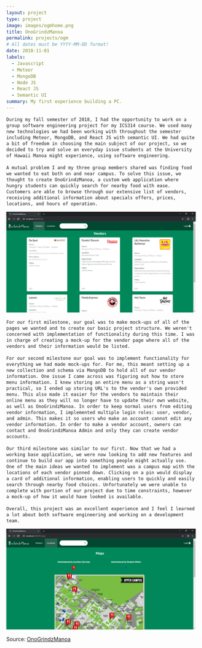 ```yaml
---
layout: project
type: project
image: images/ogmhome.png
title: OnoGrindzManoa
permalink: projects/ogm
# All dates must be YYYY-MM-DD format!
date: 2018-11-01
labels:
  - Javascript
  - Meteor
  - MongoDB
  - Node JS
  - React JS
  - Semantic UI
summary: My first experience building a PC.
---
```

    During my fall semester of 2018, I had the opportunity to work on a group software engineering project for my ICS314 course. We used many new technologies we had been working with throughout the semester including Meteor, MongoDB, and React JS with semantic UI. We had quite a bit of freedom in choosing the main subject of our project, so we decided to try and solve an everyday issue students at the University of Hawaii Manoa might experience, using software engineering.

    A mutual problem I and my three group members shared was finding food we wanted to eat both on and near campus. To solve this issue, we thought to create OnoGrindzManoa, a custom web application where hungry students can quickly search for nearby food with ease. Customers are able to browse through our extensive list of vendors, receiving additional information about specials offers, prices, locations, and hours of operation.
    
<div class="ui small rounded images">
  <img class="ui medium right floated rounded image" src="../images/ogmvendor.png">
</div>

    For our first milestone, our goal was to make mock-ups of all of the pages we wanted and to create our basic project structure. We weren't concerned with implementation of functionality during this time. I was in charge of creating a mock-up for the vendor page where all of the vendors and their information would be listed.
  
    For our second milestone our goal was to implement functionality for everything we had made mock-ups for. For me, this meant setting up a new collection and schema via MongoDB to hold all of our vendor information. One issue I came across was figuring out how to store menu information. I knew storing an entire menu as a string wasn't practical, so I ended up storing URL's to the vendor's own provided menu. This also made it easier for the vendors to maintain their online menu as they will no longer have to update their own website, as well as OnoGrindzManoa. In order to keep normal users from editing vendor information, I implemented multiple login roles: user, vendor, and admin. This makes it so users who make an account cannot edit any vendor information. In order to make a vendor account, owners can contact and OnoGrindzManoa Admin and only they can create vendor accounts.

    Our third milestone was similar to our first. Now that we had a working base application, we were now looking to add new features and continue to build our app into something people might actually use. One of the main ideas we wanted to implement was a campus map with the locations of each vendor pinned down. Clicking on a pin would display a card of additional information, enabling users to quickly and easily search through nearby food choices. Unfortunately we were unable to complete with portion of our project due to time constraints, however a mock-up of how it would have looked is available.

    Overall, this project was an excellent experience and I feel I learned a lot about both software engineering and working on a development team.

<div class="ui small rounded images">
  <img class="ui medium right floated rounded image" src="../images/ogmmap.png">
</div>

Source: <a href="http://onogrindzmanoa.meteorapp.com/#/">OnoGrindzManoa</a>

